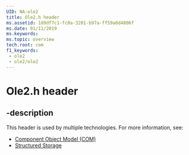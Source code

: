 ```yaml
---
UID: NA:ole2
title: Ole2.h header
ms.assetid: 1d9df7c1-fc0a-3201-b97a-ff59a0d4806f
ms.date: 01/11/2019
ms.keywords: 
ms.topic: overview
tech.root: com
f1_keywords:
 - ole2
 - ole2/ole2
---
```


# Ole2.h header


## -description

This header is used by multiple technologies. For more information, see:

- [Component Object Model (COM)](../_com/index.md)
- [Structured Storage](../_stg/index.md)

